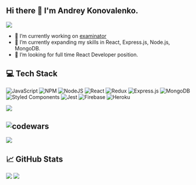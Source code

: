 ## Hi there 👋 I'm Andrey Konovalenko. 

<p align="left"><img src="https://komarev.com/ghpvc/?username=your-github-AndreyKnovalanko&color=blue&style=plastic&style=for-the-badge"/></p>

- 🔭 I’m currently working on <a href="https://github.com/AndreyKonovalenko/examinator.git"> examinator<a/>
- 🌱 I’m currently expanding my skills in React, Express.js, Node.js, MongoDB.
- 👯 I’m looking for full time React Developer position.

<!--
**AndreyKonovalenko/AndreyKonovalenko** is a ✨ _special_ ✨ repository because its `README.md` (this file) appears on your GitHub profile.

Here are some ideas to get you started:

- 🔭 I’m currently working on examinator
- 🌱 I’m currently learning React, Express.js, Node.js, MongoDB.
- 👯 I’m looking to collaborate on ...
- 🤔 I’m looking for help with ...
- 💬 Ask me about ...
- 📫 How to reach me: ...
- 😄 Pronouns: ...
- ⚡ Fun fact: ...
-->


## 💻 Tech Stack
![JavaScript](https://img.shields.io/badge/JavaScript-F7DF1E?style=for-the-badge&logo=javascript&logoColor=black) ![NPM](https://img.shields.io/badge/NPM-%23000000.svg?style=for-the-badge&logo=npm&logoColor=white) ![NodeJS](https://img.shields.io/badge/node.js-6DA55F?style=for-the-badge&logo=node.js&logoColor=white) ![React](https://img.shields.io/badge/react-%2320232a.svg?style=for-the-badge&logo=react&logoColor=%2361DAFB) ![Redux](https://img.shields.io/badge/redux-%23593d88.svg?style=for-the-badge&logo=redux&logoColor=white) ![Express.js](https://img.shields.io/badge/express.js-%23404d59.svg?style=for-the-badge&logo=express&logoColor=%2361DAFB) ![MongoDB](https://img.shields.io/badge/MongoDB-%234ea94b.svg?style=for-the-badge&logo=mongodb&logoColor=white)	![Styled Components](https://img.shields.io/badge/styled--components-DB7093?style=for-the-badge&logo=styled-components&logoColor=white) ![Jest](https://img.shields.io/badge/-jest-%23C21325?style=for-the-badge&logo=jest&logoColor=white) ![Firebase](https://img.shields.io/badge/firebase-%23039BE5.svg?style=for-the-badge&logo=firebase) ![Heroku](https://img.shields.io/badge/heroku-%23430098.svg?style=for-the-badge&logo=heroku&logoColor=white)

<p align="left">
  <img src="https://github-readme-stats.vercel.app/api/top-langs/?username=AndreyKonovalenko&layout=compact"/>
</p>

## ![codewars](https://img.shields.io/badge/Codewars-B1361E?style=for-the-badge&logo=Codewars&logoColor=white)
<p align="left">
  <img src="https://github.r2v.ch/codewars?user=Andrey%20Konovalenko&stroke=%23BB432C"/>
</p>

## 📈 GitHub Stats
<p align="left">
  <img src="http://github-readme-streak-stats.herokuapp.com?user=AndreyKonovalenko"/>
  <img src="https://github-readme-stats.vercel.app/api?username=AndreyKonovalenko"/>
</p>


